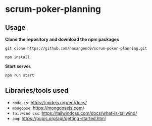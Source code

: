 # scrum-poker-planning
## Usage
**Clone the repository and download the npm packages**

```
git clone https://github.com/hasangenc0/scrum-poker-planning.git
```

```
npm install
```
**Start server.**
```
npm run start
```
## Libraries/tools used

- `node.js`: https://nodejs.org/en/docs/
- `mongoose`: https://mongoosejs.com/
- `tailwind css`: https://tailwindcss.com/docs/what-is-tailwind/
- `pug`: https://pugjs.org/api/getting-started.html
